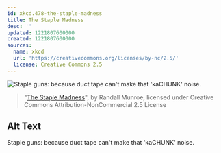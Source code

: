 ```yaml
---
id: xkcd.478-the-staple-madness
title: The Staple Madness
desc: ''
updated: 1221807600000
created: 1221807600000
sources:
  name: xkcd
  url: 'https://creativecommons.org/licenses/by-nc/2.5/'
  license: Creative Commons 2.5
---
```

![Staple guns: because duct tape can't make that 'kaCHUNK' noise.](https://imgs.xkcd.com/comics/the_staple_madness.png)
> "[The Staple Madness](https://xkcd.com/478/)", by Randall Munroe, licensed under Creative Commons Attribution-NonCommercial 2.5 License

## Alt Text
Staple guns: because duct tape can't make that 'kaCHUNK' noise.
